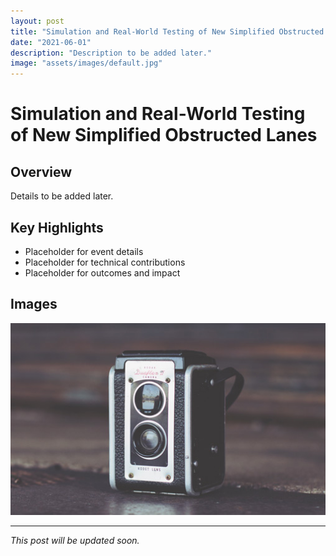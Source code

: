```yaml
---
layout: post
title: "Simulation and Real-World Testing of New Simplified Obstructed Lanes"
date: "2021-06-01"
description: "Description to be added later."
image: "assets/images/default.jpg"
---
```


# Simulation and Real-World Testing of New Simplified Obstructed Lanes

## Overview
Details to be added later.

## Key Highlights
- Placeholder for event details
- Placeholder for technical contributions
- Placeholder for outcomes and impact

## Images
![Placeholder](assets/images/default.jpg)

---

*This post will be updated soon.*
